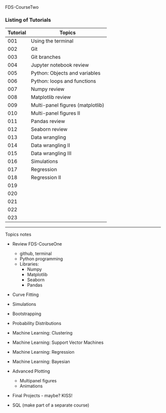 FDS-CourseTwo 

### Listing of Tutorials


| Tutorial | Topics            |
| -------- | ------            |
| 001      | Using the terminal | 
| 002      | Git           |
| 003      | Git branches |
| 004      | Jupyter notebook review |
| 005      | Python: Objects and variables |
| 006      | Python: loops and functions |
| 007      | Numpy review |
| 008      | Matplotlib review | 
| 009      | Multi-panel figures (matplotlib) |
| 010      | Multi-panel figures II |
| 011      | Pandas review |
| 012      | Seaborn review|
| 013      | Data wrangling|
| 014      | Data wrangling II |
| 015      | Data wrangling III |
| 016      | Simulations|
| 017      | Regression  |
| 018      | Regression II |
| 019      |   |
| 020      |   |
| 021      |   |
| 022      |   |
| 023      |   |

---
Topics notes
- Review FDS-CourseOne
  - github, terminal
  - Python programming
  - Libraries:
      - Numpy
      - Matplotlib
      - Seaborn
      - Pandas
- Curve Fitting
- Simulations
- Bootstrapping
- Probability Distributions
- Machine Learning: Clustering
- Machine Learning: Support Vector Machines
- Machine Learning: Regression
- Machine Learning: Bayesian
- Advanced Plotting
    - Multipanel figures
    - Animations

- Final Projects - maybe? KISS!

- SQL (make part of a separate course)
